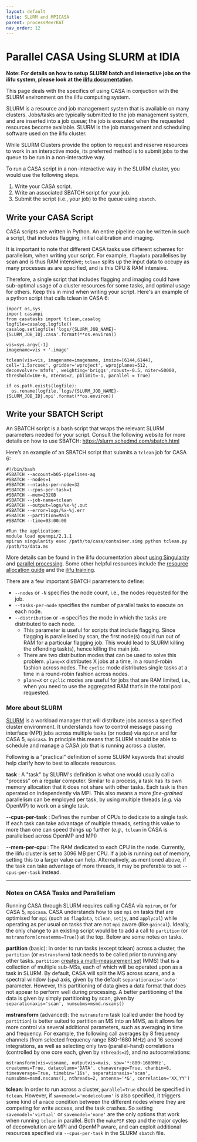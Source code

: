 ```yaml
---
layout: default
title: SLURM and MPICASA
parent: processMeerKAT
nav_order: 12
---
```


# Parallel CASA Using SLURM at IDIA

**Note: For details on how to setup SLURM batch and interactive jobs on the ilifu system, please look at the [ilifu documentation](https://docs.ilifu.ac.za/#/getting_started/submit_job_slurm).**

This page deals with the specifics of using CASA in conjuction with the SLURM environment on the ilifu computing system.

SLURM is a resource and job management system that is available on many clusters. Jobs/tasks are typically submitted to the job management system, and are inserted into a job queue; the job is executed when the requested resources become available. SLURM is the job management and scheduling software used on the ilifu cluster.

While SLURM Clusters provide the option to request and reserve resources to work in an interactive mode, its preferred method is to submit jobs to the queue to be run in a non-interactive way.

To run a CASA script in a non-interactive way in the SLURM cluster, you would use the following steps.

1. Write your CASA script.
2. Write an associated SBATCH script for your job.
3. Submit the script (i.e., your job) to the queue using `sbatch`.

<!---

_**The image below illustrates these different steps.**_

![Basic step-by-step guide on to use SLURM and MPICASA to run a CASA Script.](/assets/slurm-and-mpicasa.png)

--->

## Write your CASA Script

CASA scripts are written in Python. An entire pipeline can be written in such a script, that includes flagging, initial calibration and imaging.

It is important to note that different CASA tasks use different schemes for parallelism, when writing your script. For example, `flagdata` parallelises by scan and is thus RAM intensive; `tclean` splits up the input data to occupy as many processes as are specified, and is this CPU & RAM intensive.

Therefore, a single script that includes flagging and imaging could have sub-optimal usage of a cluster resources for some tasks, and optimal usage for others. Keep this in mind when writing your script. Here's an example of a python script that calls tclean in CASA 6:

```
import os,sys
import casampi
from casatasks import tclean,casalog
logfile=casalog.logfile()
casalog.setlogfile('logs/{SLURM_JOB_NAME}-{SLURM_JOB_ID}.casa'.format(**os.environ))

vis=sys.argv[-1]
imagename=vis + '.image'

tclean(vis=vis, imagename=imagename, imsize=[6144,6144], cell='1.5arcsec', gridder='wproject', wprojplanes=512, deconvolver='mfmfs', weighting='briggs',robust=-0.5, niter=50000, threshold=10e-6, nterms=2, pblimit=-1, parallel = True)

if os.path.exists(logfile):
  os.rename(logfile,'logs/{SLURM_JOB_NAME}-{SLURM_JOB_ID}.mpi'.format(**os.environ))
```

## Write your SBATCH Script

An SBATCH script is a bash script that wraps the relevant SLURM parameters needed for your script. Consult the following website for more details on how to use SBATCH:
https://slurm.schedmd.com/sbatch.html

Here’s an example of an SBATCH script that submits a `tclean` job for CASA 6:

```
#!/bin/bash
#SBATCH --account=b05-pipelines-ag
#SBATCH --nodes=1
#SBATCH --ntasks-per-node=32
#SBATCH --cpus-per-task=1
#SBATCH --mem=232GB
#SBATCH --job-name=tclean
#SBATCH --output=logs/%x-%j.out
#SBATCH --error=logs/%x-%j.err
#SBATCH --partition=Main
#SBATCH --time=03:00:00

#Run the application:
module load openmpi/2.1.1
mpirun singularity exec /path/to/casa/container.simg python tclean.py /path/to/data.ms
```

More details can be found in the ilifu documentation about [using Singularity](https://docs.ilifu.ac.za/#/getting_started/container_environments) and [parallel processing](https://docs.ilifu.ac.za/#/getting_started/submit_job_slurm?id=parallel-computing-on-the-cluster). Some other helpful resources include the [resource allocation guide](https://docs.ilifu.ac.za/#/tech_docs/resource_allocation) and the [ilifu training](https://www.ilifu.ac.za/latest-training).

There are a few important SBATCH parameters to define:

- `--nodes` or `-N` specifies the node count, i.e., the nodes requested for the job.
- `--tasks-per-node` specifies the number of parallel tasks to execute on each node.
- `--distribution` or `-m` specifies the mode in which the tasks are distributed to each node.
  - This parameter is useful for scripts that include flagging. Since flagging is parallelised by scan, the first node(s) could run out of RAM for a particular flagging job. This would lead to SLURM killing the offending task(s), hence killing the main job.
  - There are two distribution modes that can be used to solve this problem. `plane=X` distributes X jobs at a time, in a round-robin fashion across nodes. The `cyclic` mode distributes single tasks at a time in a round-robin fashion across nodes.
  - `plane=X` or `cyclic` modes are useful for jobs that are RAM limited, i.e., when you need to use the aggregated RAM that’s in the total pool requested.
<!-- - The `-J`, `-o` and `-e` parameters -->

### More about SLURM
[SLURM](https://slurm.schedmd.com/overview.html) is a workload manager that will distribute jobs across a specified cluster environment. It understands how to control message passing interface (MPI) jobs across multiple tasks (or nodes) via `mpirun` and for CASA 5, `mpicasa`. In principle this means that SLURM should be able to schedule and manage a CASA job that is running across a cluster.

Following is a "practical" definition of some SLURM keywords that should help clarify how to best to allocate resources.

__task__ : A "task" by SLURM's definition is what one would usually call a "process" on a regular computer. Similar to a process, a task has its own memory allocation that it does not share with other tasks. Each task is then operated on independently via MPI. This also means a more _fine-grained_ parallelism can be employed per task, by using multiple threads (_e.g._ via OpenMP) to work on a single task.

__--cpus-per-task__ : Defines the number of CPUs to dedicate to a single task. If each task can take advantage of multiple threads, setting this value to more than one can speed things up further (_e.g.,_ `tclean` in CASA is parallelised across OpenMP and MPI)

__--mem-per-cpu__ : The RAM dedicated to each CPU in the node. Currently, the ilifu cluster is set to 3096 MB per CPU. If a job is running out of memory, setting this to a larger value can help. Alternatively, as mentioned above, if the task can take advantage of more threads, it may be preferable to set `--cpus-per-task` instead.

<!-- __-m/--distribution__ : This controls how the tasks are allocated across the requested nodes. The sbatch `man` page has a very good explanation on the various modes available. -->



------

###  Notes on CASA Tasks and Parallelism

Running CASA through SLURM requires calling CASA via `mpirun`, or for CASA 5, `mpicasa`. CASA understands how to use `mpi` on tasks that are optimised for `mpi` (such as `flagdata`, `tclean`, `setjy`, and `applycal`) while operating as per usual on tasks that are not `mpi` aware (like `gaincal`). Ideally, the only change to an existing script would be to add a call to `partition` (or `mstransform(createmms=True)`) at the top. Below are some notes on tasks.

__partition__ (basic): In order to run tasks (except tclean) across a cluster, the `partition` (or `mstransform`) task needs to be called prior to running any other tasks. `partition`  [creates a multi-measurement set](https://casa.nrao.edu/casadocs/casa-5.4.1/uv-manipulation/data-partition) (MMS) that is a collection of multiple sub-MSs, each of which will be operated upon as a task in SLURM. By default, CASA will split the MS across scans, and a spectral window (`spw`) axis, given by the default `separationaxis='auto'` parameter. However, this partitioning of data gives a data format that does not appear to perform well during processing. A better partitioning of the data is given by simply partitioning by scan, given by `separationaxis='scan', numsubms=msmd.nscans()`

__mstransform__ (advanced): the `mstransform` task (called under the hood by `partition`) is better suited to partition an MS into an MMS, as it allows for more control via several additional parameters, such as averaging in time and frequency. For example, the following call averages by 8 frequency channels (from selected frequency range 880-1680 MHz) and 16 second integrations, as well as selecting only two (parallel-hand) correlations (controlled by one core each, given by `nthreads=2`), and no autocorrelations:

```
mstransform(vis=visname, outputvis=mvis, spw='*:880~1680MHz', createmms=True, datacolumn='DATA', chanaverage=True, chanbin=8, timeaverage=True, timebin='16s', separationaxis='scan', numsubms=msmd.nscans(), nthreads=2, antenna='*&', correlation='XX,YY')
```

<!--
The number of SUBMSes created can be specified in `partition`, however it seems that specifying a number larger than what CASA would decide leads to some strangeness with the metadata (and a failure of tasks that operate on the MMS).
-->

__tclean__: In order to run across a cluster, `parallel=True` should be specified in `tclean`. However, if `savemodel='modelcolumn'` is also specified, it triggers some kind of a race condition between the different nodes where they are competing for write access, and the task crashes. So setting `savemodel='virtual'` or `savemodel='none'` are the only options that work when running `tclean` in parallel. Both the `makePSF` step and the major cycles of deconvolution are MPI and OpenMP aware, and can exploit additional resources specified via `--cpus-per-task` in the SLURM `sbatch` file.
